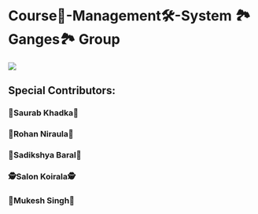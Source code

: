 # Course📗-Management🛠️-System 🏞️Ganges🏞️ Group
<img src="https://media.giphy.com/media/RbDKaczqWovIugyJmW/giphy.gif">
<h2>Special Contributors:</h2>
<h3>👑Saurab Khadka👑</h3>
<h3>🦁Rohan Niraula🦁</h3>
<h3>👧Sadikshya Baral👧</h3>
<h3>🕵Salon Koirala🕵</h3>
<h3>🥷Mukesh Singh🥷</h3>


